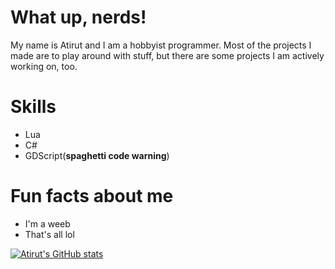 # What up, nerds!
My name is Atirut and I am a hobbyist programmer. Most of the projects I made are to play around with stuff, but there are some projects I am actively working on, too.

# Skills
- Lua
- C#
- GDScript(**spaghetti code warning**)

# Fun facts about me
- I'm a weeb
- That's all lol

[![Atirut's GitHub stats](https://github-readme-stats.vercel.app/api?username=atirut-w)](https://github.com/anuraghazra/github-readme-stats)
